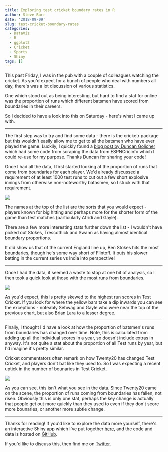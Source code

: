```yaml
---
title: Exploring test cricket boundary rates in R
author: Steve Burr
date: '2018-09-09'
slug: test-cricket-boundary-rates
categories:
  - DataViz
  - R
  - ggplot2
  - Cricket
  - Sports
  - Shiny
tags: []
---
```


This past Friday, I was in the pub with a couple of colleagues watching the cricket. As you'd expect for a bunch of people who deal with numbers all day, there's was a lot discussion of various statistics.

One which stood out as being interesting, but hard to find a stat for online was the proportion of runs which different batsmen have scored from boundaries in their careers.

So I decided to have a look into this on Saturday - here's what I came up with.

--------

The first step was to try and find some data - there is the cricketr package but this wouldn't easily allow me to get to all the batsmen who have ever played the game.
Luckily, I quickly found a [blog post by Duncan Golicher](https://rpubs.com/dgolicher/cricket_download) which had some code from scraping the data from ESPNCricinfo which I could re-use for my purpose. Thanks Duncan for sharing your code!

Once I had all the data, I first started looking at the proportion of runs that come from boundaries for each player. We'd already discussed a requirement of at least 1000 test runs to cut out a few short explosive innings from otherwise non-noteworthy batasmen, so I stuck with that requirement.

![](/post/2018-09-09-test-cricket-boundary-rates_files/cricketplot1.png)

The names at the top of the list are the sorts that you would expect - players known for big hitting and perhaps more for the shorter form of the game than test matches (particularly Afridi and Gayle).

There are a few more interesting stats further down the list - I wouldn't have picked out Stokes, Trescothick and Swann as having almost identical boundary proportions.

It did show us that of the current England line up, Ben Stokes hits the most boundaries, though he's some way short of Flintoff. It puts his slower batting in the current series vs India into perspective!

-------

Once I had the data, it seemed a waste to stop at one bit of analysis, so I then took a quick look at those with the most runs from boundaries.

![](/post/2018-09-09-test-cricket-boundary-rates_files/cricketplot2.png)

As you'd expect, this is pretty skewed to the highest run scores in Test Cricket. If you look for where the yellow bars take a dip inwards you can see the exceptions - noteably Sehwag and Gayle who were near the top of the previous chart, but also Brian Lara to a lesser degree.

-------

Finally, I thought I'd have a look at how the proportion of batsmen's runs from boundaries has changed over time. Note, this is calculated from adding up all the individual scores in a year, so doesn't include extras in anyway. It's not quite a stat about the proportion of all Test runs by year, but I'd imagine it's pretty similar.

Cricket commentators often remark on how Twenty20 has changed Test Cricket, and players don't bat like they used to. So I was expecting a recent uptick in the number of bounaries in Test Cricket.

![](/post/2018-09-09-test-cricket-boundary-rates_files/cricketplot3.png)

As you can see, this isn't what you see in the data. Since Twenty20 came on the scene, the proportion of runs coming from boundaries has fallen, not risen. Obviously this is only one stat, perhaps the key change is actually that people get out more quickly than they used to even if they don't score more bounaries, or another more subtle change.

--------

Thanks for reading! If you'd like to explore the data more yourself, there's an interactive Shiny app which I've put together [here](https://stevejburr.shinyapps.io/cricketapp/), and the code and data is hosted on [GitHub](https://github.com/stevejburr/cricketanalysis).

If you'd like to discuss this, then find me on [Twitter](https://www.twitter.com/stevejburr).


